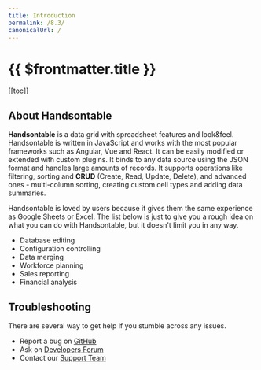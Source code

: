 ```yaml
---
title: Introduction
permalink: /8.3/
canonicalUrl: /
---
```


# {{ $frontmatter.title }}

[[toc]]

## About Handsontable

**Handsontable** is a data grid with spreadsheet features and look&feel. Handsontable is written in JavaScript and works with the most popular frameworks such as Angular, Vue and React. It can be easily modified or extended with custom plugins. It binds to any data source using the JSON format and handles large amounts of records. It supports operations like filtering, sorting and **CRUD** (Create, Read, Update, Delete), and advanced ones - multi-column sorting, creating custom cell types and adding data summaries.

Handsontable is loved by users because it gives them the same experience as Google Sheets or Excel. The list below is just to give you a rough idea on what you can do with Handsontable, but it doesn't limit you in any way.

* Database editing
* Configuration controlling
* Data merging
* Workforce planning
* Sales reporting
* Financial analysis

## Troubleshooting

There are several way to get help if you stumble across any issues.

* Report a bug on [GitHub](https://github.com/handsontable/handsontable/issues)
* Ask on [Developers Forum](https://forum.handsontable.com)
* Contact our [Support Team](https://handsontable.com/contact?category=technical_support)
